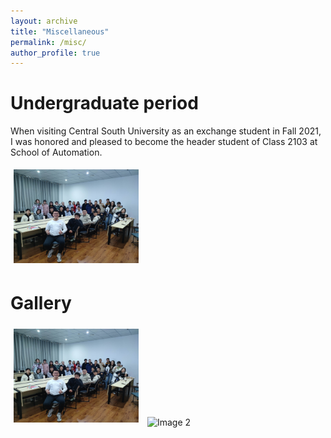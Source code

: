 ```yaml
---
layout: archive
title: "Miscellaneous"
permalink: /misc/
author_profile: true
---
```


# Undergraduate period

When visiting Central South University as an exchange student in Fall 2021, I was honored and pleased to become the header student of Class 2103 at School of Automation.

![Class of 2103, central south university](../images/csu_2103.jpg)


# Gallery
![Image 1](../images/csu_2103.jpg)
![Image 2](../images/ustb_graduation.jpg)

<style>
img {
    width: 200px; /* Adjust the width as needed */
    margin: 5px;
}
</style>
